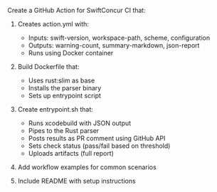 Create a GitHub Action for SwiftConcur CI that:

1. Creates action.yml with:
   - Inputs: swift-version, workspace-path, scheme, configuration
   - Outputs: warning-count, summary-markdown, json-report
   - Runs using Docker container

2. Build Dockerfile that:
   - Uses rust:slim as base
   - Installs the parser binary
   - Sets up entrypoint script

3. Create entrypoint.sh that:
   - Runs xcodebuild with JSON output
   - Pipes to the Rust parser
   - Posts results as PR comment using GitHub API
   - Sets check status (pass/fail based on threshold)
   - Uploads artifacts (full report)

4. Add workflow examples for common scenarios
5. Include README with setup instructions